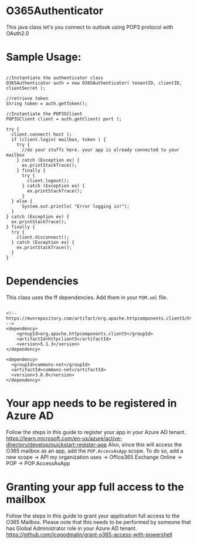 # O365Authenticator
This java class let's you connect to outlook using POP3 protocol with OAuth2.0

# Sample Usage:
```

//Instantiate the authenticator class
O365Authenticator auth = new O365Authenticator( tenantID, clientID, clientSecret );

//retrieve token
String token = auth.getToken();

//Instantiate the POP3SClient
POP3SClient client = auth.getClient( port );

try {
  client.connect( host );
  if (client.login( mailbox, token ) {
    try {
      //do your stuffs here. your app is already connected to your mailbox
    } catch (Exception ex) {
      ex.printStackTrace();
    } finally {
      try {
        client.logout();
      } catch (Exception ex) {
        ex.printStackTrace();
      }
  } else {
      System.out.println( "Error logging in!");
  }
} catch (Exception ex) {
  ex.printStackTrace();
} finally {
  try {
    client.disconnect();
  } catch (Exception ex) {
    ex.printStackTrace();
  }
}

```

# Dependencies
This class uses the ff dependencies. Add them in your `POM.xml` file.

```

<!-- https://mvnrepository.com/artifact/org.apache.httpcomponents.client5/httpclient5 -->
<dependency>
    <groupId>org.apache.httpcomponents.client5</groupId>
    <artifactId>httpclient5</artifactId>
    <version>5.1.3</version>
</dependency>

<dependency>
  <groupId>commons-net</groupId>
  <artifactId>commons-net</artifactId>
  <version>3.8.0</version>
</dependency>

```

# Your app needs to be registered in Azure AD
Follow the steps in this guide to register your app in your Azure AD tenant.
https://learn.microsoft.com/en-us/azure/active-directory/develop/quickstart-register-app
Also, since this will access the O365 mailbox as an app, add the `POP.AccessAsApp` scope.
To do so, add a new scope -> API my organization uses -> Office365 Exchange Online -> POP -> POP.AccessAsApp

# Granting your app full access to the mailbox
Follow the steps in this guide to grant your application full access to the O365 Mailbox. Please note that this needs to be performed by someone that has Global Administrator role in your Azure AD tenant.
https://github.com/jcqgodmalin/grant-o365-access-with-powershell
